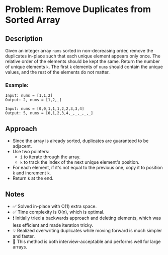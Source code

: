 # Problem: Remove Duplicates from Sorted Array

## Description
Given an integer array `nums` sorted in non-decreasing order, remove the duplicates in-place such that each unique element appears only once. The relative order of the elements should be kept the same. Return the number of unique elements `k`. The first `k` elements of `nums` should contain the unique values, and the rest of the elements do not matter.

### Example:
```
Input: nums = [1,1,2]
Output: 2, nums = [1,2,_]
```

```
Input: nums = [0,0,1,1,1,2,2,3,3,4]
Output: 5, nums = [0,1,2,3,4,_,_,_,_,_]
```

## Approach

- Since the array is already sorted, duplicates are guaranteed to be adjacent.
- Use two pointers:
  - `i` to iterate through the array.
  - `k` to track the index of the next unique element's position.
- For each element, if it's not equal to the previous one, copy it to position `k` and increment `k`.
- Return `k` at the end.

## Notes
- ✅ Solved in-place with O(1) extra space.
- ✅ Time complexity is O(n), which is optimal.
- ❗ Initially tried a backwards approach and deleting elements, which was less efficient and made iteration tricky.
- 💡 Realized overwriting duplicates while moving forward is much simpler and faster.
- 🎯 This method is both interview-acceptable and performs well for large arrays.

